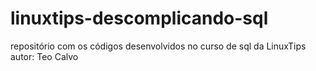 # linuxtips-descomplicando-sql
repositório com os códigos desenvolvidos no curso de sql da LinuxTips
autor: Teo Calvo
